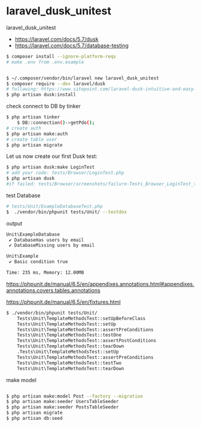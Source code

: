 # laravel_dusk_unitest
laravel_dusk_unitest
- https://laravel.com/docs/5.7/dusk
- https://laravel.com/docs/5.7/database-testing
```bash
$ composer install --ignore-platform-reqs
# make .env from .env.example


$ ~/.composer/vendor/bin/laravel new laravel_dusk_unitest
$ composer require --dev laravel/dusk
# following: https://www.sitepoint.com/laravel-dusk-intuitive-and-easy-browser-testing-for-all/
$ php artisan dusk:install
```

check connect to DB by tinker
```bash
$ php artisan tinker
    $ DB::connection()->getPdo();
# create auth
$ php artisan make:auth
# create table user
$ php artisan migrate
```
Let us now create our first Dusk test:
```bash
$ php artisan dusk:make LoginTest
# add your code: tests/Browser/LoginTest.php
$ php artisan dusk
#if failed: tests/Browser/screenshots/failure-Tests_Browser_LoginTest_test_I_can_login_successfully-0.png

```

test Database
```bash
# tests/Unit/ExampleDatabaseTest.php
$  ./vendor/bin/phpunit tests/Unit/ --testdox
```

output
```bash
Unit\ExampleDatabase
 ✔ DatabaseHas users by email
 ✔ DatabaseMissing users by email

Unit\Example
 ✔ Basic condition true

Time: 235 ms, Memory: 12.00MB
```

https://phpunit.de/manual/6.5/en/appendixes.annotations.html#appendixes.annotations.covers.tables.annotations

https://phpunit.de/manual/6.5/en/fixtures.html
```bash
$ ./vendor/bin/phpunit tests/Unit/
    Tests\Unit\TemplateMethodsTest::setUpBeforeClass
    Tests\Unit\TemplateMethodsTest::setUp
    Tests\Unit\TemplateMethodsTest::assertPreConditions
    Tests\Unit\TemplateMethodsTest::testOne
    Tests\Unit\TemplateMethodsTest::assertPostConditions
    Tests\Unit\TemplateMethodsTest::tearDown
    .Tests\Unit\TemplateMethodsTest::setUp
    Tests\Unit\TemplateMethodsTest::assertPreConditions
    Tests\Unit\TemplateMethodsTest::testTwo
    Tests\Unit\TemplateMethodsTest::tearDown
```
make model
```bash

$ php artisan make:model Post --factory --migration
$ php artisan make:seeder UsersTableSeeder
$ php artisan make:seeder PostsTableSeeder
$ php artisan migrate
$ php artisan db:seed


```
